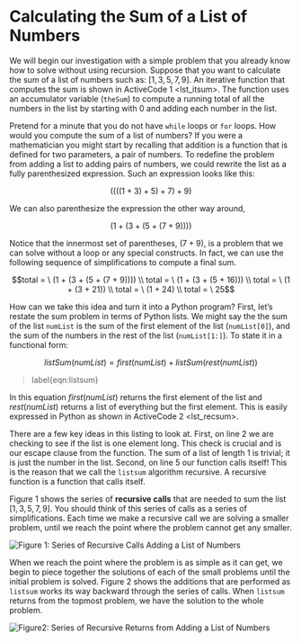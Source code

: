 Calculating the Sum of a List of Numbers
========================================

We will begin our investigation with a simple problem that you already
know how to solve without using recursion. Suppose that you want to
calculate the sum of a list of numbers such as: $[1, 3, 5, 7, 9]$. An
iterative function that computes the sum is shown in
ActiveCode 1 &lt;lst\_itsum&gt;. The function uses an accumulator
variable (`theSum`) to compute a running total of all the numbers in the
list by starting with $0$ and adding each number in the list.

Pretend for a minute that you do not have `while` loops or `for` loops.
How would you compute the sum of a list of numbers? If you were a
mathematician you might start by recalling that addition is a function
that is defined for two parameters, a pair of numbers. To redefine the
problem from adding a list to adding pairs of numbers, we could rewrite
the list as a fully parenthesized expression. Such an expression looks
like this:

$$((((1 + 3) + 5) + 7) + 9)$$

We can also parenthesize the expression the other way around,

$$(1 + (3 + (5 + (7 + 9))))$$

Notice that the innermost set of parentheses, $(7 + 9)$, is a problem
that we can solve without a loop or any special constructs. In fact, we
can use the following sequence of simplifications to compute a final
sum.

$$total = \  (1 + (3 + (5 + (7 + 9)))) \\
total = \  (1 + (3 + (5 + 16))) \\
total = \  (1 + (3 + 21)) \\
total = \  (1 + 24) \\
total = \  25$$

How can we take this idea and turn it into a Python program? First,
let’s restate the sum problem in terms of Python lists. We might say the
the sum of the list `numList` is the sum of the first element of the
list (`numList[0]`), and the sum of the numbers in the rest of the list
(`numList[1:]`). To state it in a functional form:

$$listSum(numList) = first(numList) + listSum(rest(numList))$$

> label{eqn:listsum}

In this equation $first(numList)$ returns the first element of the list
and $rest(numList)$ returns a list of everything but the first element.
This is easily expressed in Python as shown in
ActiveCode 2 &lt;lst\_recsum&gt;.

There are a few key ideas in this listing to look at. First, on line 2
we are checking to see if the list is one element long. This check is
crucial and is our escape clause from the function. The sum of a list of
length 1 is trivial; it is just the number in the list. Second, on line
5 our function calls itself! This is the reason that we call the
`listsum` algorithm recursive. A recursive function is a function that
calls itself.

Figure 1 shows the series of **recursive calls**
that are needed to sum the list $[1, 3, 5, 7, 9]$. You should think of
this series of calls as a series of simplifications. Each time we make a
recursive call we are solving a smaller problem, until we reach the
point where the problem cannot get any smaller.

![Figure 1: Series of Recursive Calls Adding a List of
Numbers](Figures/sumlistIn.png)

When we reach the point where the problem is as simple as it can get, we
begin to piece together the solutions of each of the small problems
until the initial problem is solved. Figure 2
shows the additions that are performed as `listsum` works its way
backward through the series of calls. When `listsum` returns from the
topmost problem, we have the solution to the whole problem.

![Figure2: Series of Recursive Returns from Adding a List of
Numbers](Figures/sumlistOut.png)
